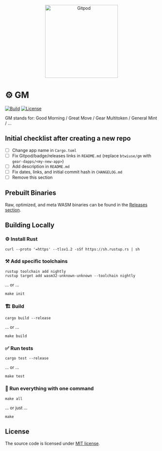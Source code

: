 <p align="center">
  <a href="https://gitpod.io/#https://github.com/btwiuse/gm" target="_blank">
    <img src="https://gitpod.io/button/open-in-gitpod.svg" width="240" alt="Gitpod">
  </a>
</p>

# ⚙️ GM

[![Build][build_badge]][build_href]
[![License][lic_badge]][lic_href]

[build_badge]: https://github.com/btwiuse/gm/workflows/Build/badge.svg
[build_href]: https://github.com/btwiuse/gm/actions/workflows/build.yml

[lic_badge]: https://img.shields.io/badge/License-MIT-success
[lic_href]: https://github.com/btwiuse/gm/blob/master/LICENSE

<!-- Description starts here -->

GM stands for: Good Morning / Great Move / Gear Multitoken / General Mint / ...

<!-- End of description -->

## Initial checklist after creating a new repo

- [ ] Change app name in `Cargo.toml`
- [ ] Fix Gitpod/badge/releases links in `README.md` (replace `btwiuse/gm` with `gear-dapps/<my-new-app>`)
- [ ] Add description in `README.md`
- [ ] Fix dates, links, and initial commit hash in `CHANGELOG.md`
- [ ] Remove this section

## Prebuilt Binaries

Raw, optimized, and meta WASM binaries can be found in the [Releases section](https://github.com/btwiuse/gm/releases).

## Building Locally

### ⚙️ Install Rust

```shell
curl --proto '=https' --tlsv1.2 -sSf https://sh.rustup.rs | sh
```

### ⚒️ Add specific toolchains

```shell
rustup toolchain add nightly
rustup target add wasm32-unknown-unknown --toolchain nightly
```

... or ...

```shell
make init
```

### 🏗️ Build

```shell
cargo build --release
```

... or ...

```shell
make build
```

### ✅ Run tests

```shell
cargo test --release
```

... or ...

```shell
make test
```

### 🚀 Run everything with one command

```shell
make all
```

... or just ...

```shell
make
```

## License

The source code is licensed under [MIT license](LICENSE).
